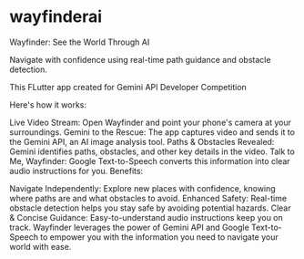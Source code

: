 # wayfinderai

Wayfinder: See the World Through AI

Navigate with confidence using real-time path guidance and obstacle detection.

This FLutter app created for Gemini API Developer Competition

Here's how it works:

Live Video Stream: Open Wayfinder and point your phone's camera at your surroundings.
Gemini to the Rescue: The app captures video and sends it to the Gemini API, an AI image analysis tool.
Paths & Obstacles Revealed: Gemini identifies paths, obstacles, and other key details in the video.
Talk to Me, Wayfinder: Google Text-to-Speech converts this information into clear audio instructions for you.
Benefits:

Navigate Independently: Explore new places with confidence, knowing where paths are and what obstacles to avoid.
Enhanced Safety: Real-time obstacle detection helps you stay safe by avoiding potential hazards.
Clear & Concise Guidance: Easy-to-understand audio instructions keep you on track.
Wayfinder leverages the power of Gemini API and Google Text-to-Speech to empower you with the information you need to navigate your world with ease.
